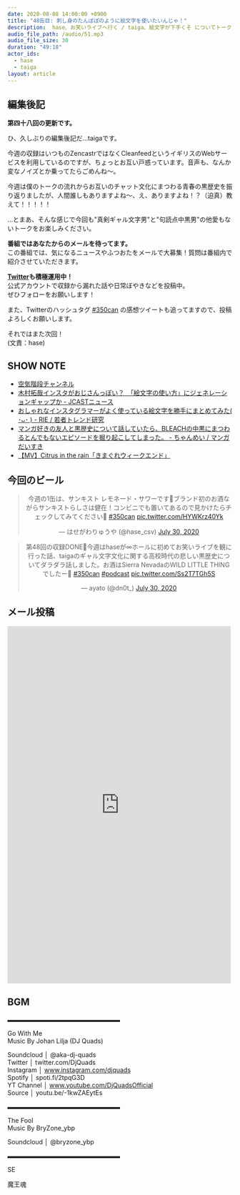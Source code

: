 ```yaml
---
date: 2020-08-08 14:00:00 +0900
title: "48缶目: 刺し身のたんぽぽのように絵文字を使いたいんじゃ！"
description:  hase、お笑いライブへ行く / taiga、絵文字が下手くそ についてトークしました。
audio_file_path: /audio/51.mp3
audio_file_size: 30
duration: "49:18"
actor_ids:
  - hase
  - taiga
layout: article
---
```


## 編集後記

__第四十八回の更新です。__

ひ、久しぶりの編集後記だ…taigaです。

今週の収録はいつものZencastrではなくCleanfeedというイギリスのWebサービスを利用しているのですが、ちょっとお互い戸惑っています。音声も、なんか変なノイズとか乗ってたらごめんね～。

今週は僕のトークの流れからお互いのチャット文化にまつわる青春の黒歴史を振り返りましたが、人間誰しもありますよね～、え、ありますよね！？（迫真）教えて！！！！！

…とまあ、そんな感じで今回も"真剣ギャル文字男"と"句読点中黒男"の他愛もないトークをお楽しみください。

__番組ではあなたからのメールを待ってます。__  
この番組では、気になるニュースやふつおたをメールで大募集！質問は番組内で紹介させていただきます。  

__[Twitter](https://twitter.com/am350can)も積極運用中！__  
公式アカウントで収録から漏れた話や日常ぼやきなどを投稿中。  
ぜひフォローをお願いします！  

また、Twitterのハッシュタグ [#350can](https://twitter.com/search?q=%23350can&src=hashtag_click) の感想ツイートも追ってますので、投稿よろしくお願いします。  

それではまた次回！  
(文責：hase)

## SHOW NOTE

- [空気階段チャンネル](https://www.youtube.com/channel/UCMdLfSBEmAHXfjzG8nNwzxA)
- [木村拓哉インスタがおじさんっぽい？　「絵文字の使い方」にジェネレーションギャップか - JCASTニュース](https://www.j-cast.com/2020/05/14385969.html?p=all)
- [おしゃれなインスタグラマーがよく使っている絵文字を勝手にまとめてみた(  ･ᴗ･ ) - RIE / 若者トレンド研究](https://twitter.com/rie_tabi/status/1256997904801165313?s=21)
- [マンガ好きの友人と黒歴史について話していたら、BLEACHの中黒にまつわるとんでもないエピソードを掘り起こしてしまった。 - ちゃんめい / マンガだいすき](https://twitter.com/meicojp24/status/1288552958276202496?s=21)
- [【MV】Citrus in the rain「きまぐれウィークエンド」](https://www.youtube.com/watch?v=CdJw2mQBGnw)

## 今回のビール

<center>
<blockquote class="twitter-tweet"><p lang="ja" dir="ltr">今週の1缶は、サンキスト レモネード・サワーです🍋ブランド初のお酒ながらサンキストらしさは健在！コンビニでも置いてあるので見かけたらチェックしてみてください🥤 <a href="https://twitter.com/hashtag/350can?src=hash&amp;ref_src=twsrc%5Etfw">#350can</a> <a href="https://t.co/HYWKrz40Yk">pic.twitter.com/HYWKrz40Yk</a></p>&mdash; はせがわりゅうや (@hase_csv) <a href="https://twitter.com/hase_csv/status/1288849183382753281?ref_src=twsrc%5Etfw">July 30, 2020</a></blockquote> <script async src="https://platform.twitter.com/widgets.js" charset="utf-8"></script>

<blockquote class="twitter-tweet"><p lang="ja" dir="ltr">第48回の収録DONE🍻今週はhaseが∞ホールに初めてお笑いライブを観に行った話、taigaのギャル文字文化に関する高校時代の悲しい黒歴史についてダラダラ話しました。お酒はSierra NevadaのWILD LITTLE THINGでしたー🍒 <a href="https://twitter.com/hashtag/350can?src=hash&amp;ref_src=twsrc%5Etfw">#350can</a> <a href="https://twitter.com/hashtag/podcast?src=hash&amp;ref_src=twsrc%5Etfw">#podcast</a> <a href="https://t.co/Ss2T7TGh5S">pic.twitter.com/Ss2T7TGh5S</a></p>&mdash; ayato (@dn0t_) <a href="https://twitter.com/dn0t_/status/1288849746199625728?ref_src=twsrc%5Etfw">July 30, 2020</a></blockquote> <script async src="https://platform.twitter.com/widgets.js" charset="utf-8"></script>
</center>

## メール投稿
<div class="iframe-wrapper">
<iframe src="https://docs.google.com/forms/d/e/1FAIpQLSfTZ99ZtY5BJtHk38i7c_p3AdF-uIGnOOsc6W05wV6L0MTAQg/viewform?embedded=true" width="500" height="800" frameborder="0" marginheight="0" marginwidth="0">読み込んでいます…</iframe>
</div>

## BGM
▬▬▬▬▬▬▬▬▬▬▬▬▬▬▬▬▬▬  

Go With Me  
Music By Johan Lilja (DJ Quads)  

Soundcloud │ @aka-dj-quads  
Twitter │ twitter.com/DjQuads  
Instagram │ www.instagram.com/djquads  
Spotify │ spoti.fi/2tpqG3D  
YT Channel │ www.youtube.com/DjQuadsOfficial  
Source │ youtu.be/-1kwZAEytEs  

▬▬▬▬▬▬▬▬▬▬▬▬▬▬▬▬▬▬  

The Fool  
Music By BryZone_ybp  

Soundcloud │ @bryzone_ybp  

▬▬▬▬▬▬▬▬▬▬▬▬▬▬▬▬▬▬  

SE

魔王魂
